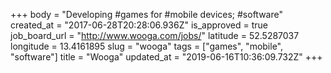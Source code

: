+++
body = "Developing #games for #mobile devices; #software"
created_at = "2017-06-28T20:28:06.936Z"
is_approved = true
job_board_url = "http://www.wooga.com/jobs/"
latitude = 52.5287037
longitude = 13.4161895
slug = "wooga"
tags = ["games", "mobile", "software"]
title = "Wooga"
updated_at = "2019-06-16T10:36:09.732Z"
+++
